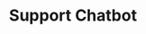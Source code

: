 ---
title: "Support Chatbot"
excerpt: "RubyKraft's Customer Support Chatbot"
layout: splash
header:
  overlay_image: /assets/images/portfolio/support.png
  overlay_filter: 0.7
  teaser: /assets/images/portfolio/support.png
categories:
  - chat-bot
  - artificial-intelligence
sitemap: true
---